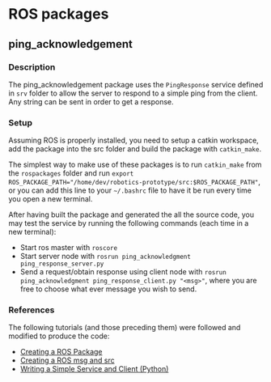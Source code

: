 # ROS packages

## ping_acknowledgement

### Description

The ping_acknowledgement package uses the `PingResponse` service defined in `srv` folder to allow the server to respond to a simple ping from the client. Any string can be sent in order to get a response.

### Setup

Assuming ROS is properly installed, you need to setup a catkin workspace, add the package into the src folder and build the package with `catkin_make`.

The simplest way to make use of these packages is to run `catkin_make` from the `rospackages` folder and run `export ROS_PACKAGE_PATH="/home/dev/robotics-prototype/src:$ROS_PACKAGE_PATH"`, or you can add this line to your `~/.bashrc` file to have it be run every time you open a new terminal.

After having built the package and generated the all the source code, you may test the service by running the following commands (each time in a new terminal):

- Start ros master with `roscore`
- Start server node with `rosrun ping_acknowledgment ping_response_server.py`
- Send a request/obtain response using client node with `rosrun ping_acknowledgment ping_response_client.py "<msg>"`, where you are free to choose what
ever message you wish to send.

### References

The following tutorials (and those preceding them) were followed and modified to produce the code:
- [Creating a ROS Package](http://wiki.ros.org/ROS/Tutorials/CreatingPackage)
- [Creating a ROS msg and src](http://wiki.ros.org/ROS/Tutorials/CreatingMsgAndSrv#Creating_a_srv)
- [Writing a Simple Service and Client (Python)](http://wiki.ros.org/ROS/Tutorials/WritingServiceClient%28python%29)
